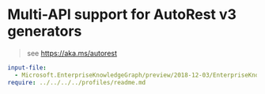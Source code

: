 # Multi-API support for AutoRest v3 generators

> see https://aka.ms/autorest

``` yaml $(enable-multi-api)
input-file:
  - Microsoft.EnterpriseKnowledgeGraph/preview/2018-12-03/EnterpriseKnowledgeGraphSwagger.json
require: ../../../../profiles/readme.md
```
